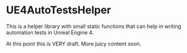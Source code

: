 # UE4AutoTestsHelper
This is a helper library with small static functions that can help in writing automation tests in Unreal Engine 4.

At this point this is VERY draft. More juicy content soon.
